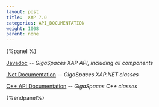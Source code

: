 ```yaml
---
layout: post
title:  XAP 7.0
categories: API_DOCUMENTATION
weight: 1008
parent: none
---
```


{%panel  %}

[Javadoc](http://www.gigaspaces.com/docs/JavaDoc7.0/index.html) -- _GigaSpaces XAP API, including all components_

[.Net Documentation](http://www.gigaspaces.com/docs/dotnetdocs7.0) -- _GigaSpaces XAP.NET classes_

[C+\+ API Documentation](http://www.gigaspaces.com/docs/cppdocs7.0) -- _GigaSpaces C+\+ classes_

{%endpanel%}